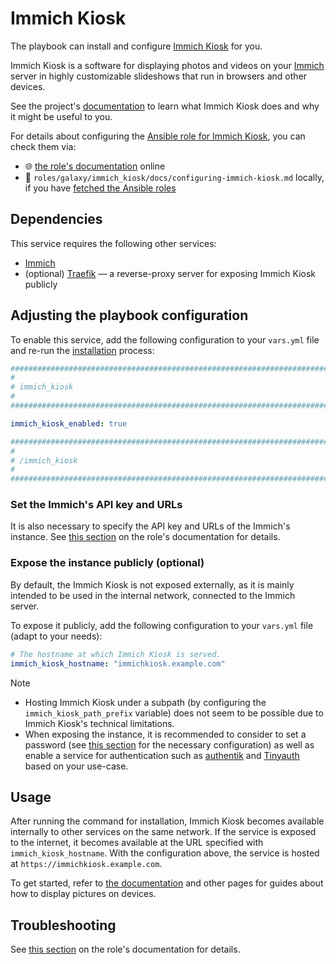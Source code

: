 <!--
SPDX-FileCopyrightText: 2020 - 2024 MDAD project contributors
SPDX-FileCopyrightText: 2020 - 2024 Slavi Pantaleev
SPDX-FileCopyrightText: 2020 Aaron Raimist
SPDX-FileCopyrightText: 2020 Chris van Dijk
SPDX-FileCopyrightText: 2020 Dominik Zajac
SPDX-FileCopyrightText: 2020 Mickaël Cornière
SPDX-FileCopyrightText: 2022 François Darveau
SPDX-FileCopyrightText: 2022 Julian Foad
SPDX-FileCopyrightText: 2022 Warren Bailey
SPDX-FileCopyrightText: 2023 Antonis Christofides
SPDX-FileCopyrightText: 2023 Felix Stupp
SPDX-FileCopyrightText: 2023 Julian-Samuel Gebühr
SPDX-FileCopyrightText: 2023 Pierre 'McFly' Marty
SPDX-FileCopyrightText: 2024 Tiz
SPDX-FileCopyrightText: 2024 - 2025 Suguru Hirahara

SPDX-License-Identifier: AGPL-3.0-or-later
-->

# Immich Kiosk

The playbook can install and configure [Immich Kiosk](https://immichkiosk.app) for you.

Immich Kiosk is a software for displaying photos and videos on your [Immich](https://immich.app) server in highly customizable slideshows that run in browsers and other devices.

See the project's [documentation](https://docs.immichkiosk.app) to learn what Immich Kiosk does and why it might be useful to you.

For details about configuring the [Ansible role for Immich Kiosk](https://github.com/mother-of-all-self-hosting/ansible-role-immich-kiosk), you can check them via:
- 🌐 [the role's documentation](https://github.com/mother-of-all-self-hosting/ansible-role-immich-kiosk/blob/main/docs/configuring-immich-kiosk.md) online
- 📁 `roles/galaxy/immich_kiosk/docs/configuring-immich-kiosk.md` locally, if you have [fetched the Ansible roles](../installing.md)

## Dependencies

This service requires the following other services:

- [Immich](immich.md)
- (optional) [Traefik](traefik.md) — a reverse-proxy server for exposing Immich Kiosk publicly

## Adjusting the playbook configuration

To enable this service, add the following configuration to your `vars.yml` file and re-run the [installation](../installing.md) process:

```yaml
########################################################################
#                                                                      #
# immich_kiosk                                                         #
#                                                                      #
########################################################################

immich_kiosk_enabled: true

########################################################################
#                                                                      #
# /immich_kiosk                                                        #
#                                                                      #
########################################################################
```

### Set the Immich's API key and URLs

It is also necessary to specify the API key and URLs of the Immich's instance. See [this section](https://github.com/mother-of-all-self-hosting/ansible-role-immich-kiosk/blob/main/docs/configuring-immich-kiosk.md#set-the-immich-instances-api-key) on the role's documentation for details.

### Expose the instance publicly (optional)

By default, the Immich Kiosk is not exposed externally, as it is mainly intended to be used in the internal network, connected to the Immich server.

To expose it publicly, add the following configuration to your `vars.yml` file (adapt to your needs):

```yaml
# The hostname at which Immich Kiosk is served.
immich_kiosk_hostname: "immichkiosk.example.com"
```

>[!NOTE]
>
> - Hosting Immich Kiosk under a subpath (by configuring the `immich_kiosk_path_prefix` variable) does not seem to be possible due to Immich Kiosk's technical limitations.
> - When exposing the instance, it is recommended to consider to set a password (see [this section](https://docs.immichkiosk.app/configuration/additional-options/#password) for the necessary configuration) as well as enable a service for authentication such as [authentik](authentik.md) and [Tinyauth](tinyauth.md) based on your use-case.

## Usage

After running the command for installation, Immich Kiosk becomes available internally to other services on the same network. If the service is exposed to the internet, it becomes available at the URL specified with `immich_kiosk_hostname`. With the configuration above, the service is hosted at `https://immichkiosk.example.com`.

To get started, refer to [the documentation](https://docs.immichkiosk.app/guides/digital-picture-frame-immich-kiosk-old-tablet/) and other pages for guides about how to display pictures on devices.

## Troubleshooting

See [this section](https://github.com/mother-of-all-self-hosting/ansible-role-immich-kiosk/blob/main/docs/configuring-immich-kiosk.md#troubleshooting) on the role's documentation for details.
